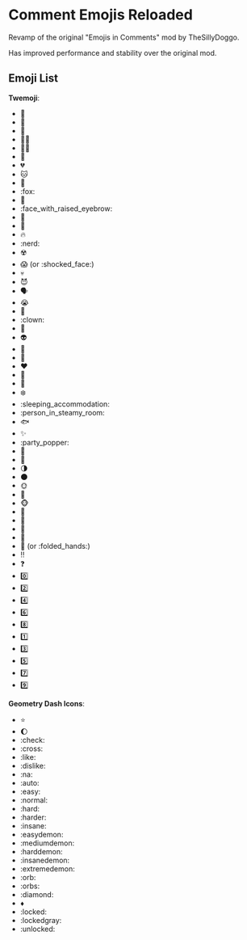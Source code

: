 # Comment Emojis Reloaded

Revamp of the original "Emojis in Comments" mod by TheSillyDoggo.

Has improved performance and stability over the original mod.

## Emoji List
**Twemoji**:
- :100:
- :shushing_face:
- :deaf_person:
- :deaf_man:
- :deaf_woman:
- :bear:
- :broken_heart:
- :cat:
- :dog:
- :fox:
- :gun:
- :face_with_raised_eyebrow:
- :middle_finger:
- :moyai:
- :fire:
- :nerd:
- :radioactive:
- :scream: (or :shocked_face:)
- :skull:
- :smiling_imp:
- :speaking_head:
- :sob:
- :eggplant:
- :clown:
- :tongue:
- :alien:
- :baby:
- :robot:
- :heart:
- :ghost:
- :exploding_head:
- :snowflake:
- :sleeping_accommodation:
- :person_in_steamy_room:
- :fish:
- :sparkles:
- :party_popper:
- :pig:
- :new_moon_with_face:
- :last_quarter_moon:
- :new_moon:
- :sun_with_face:
- :full_moon_with_face:
- :monkey_face:
- :see_no_evil:
- :hear_no_evil:
- :speak_no_evil:
- :crown:
- :pray: (or :folded_hands:)
- :bangbang:
- :question:
- :zero:
- :two:
- :four:
- :six:
- :eight:
- :one:
- :three:
- :five:
- :seven:
- :nine:

**Geometry Dash Icons**:
- :star:
- :moon:
- :check:
- :cross:
- :like:
- :dislike:
- :na:
- :auto:
- :easy:
- :normal:
- :hard:
- :harder:
- :insane:
- :easydemon:
- :mediumdemon:
- :harddemon:
- :insanedemon:
- :extremedemon:
- :orb:
- :orbs:
- :diamond:
- :diamonds:
- :locked:
- :lockedgray:
- :unlocked: